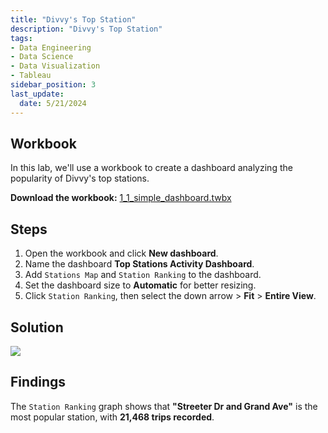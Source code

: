 ```yaml
---
title: "Divvy's Top Station"
description: "Divvy's Top Station"
tags: 
- Data Engineering
- Data Science
- Data Visualization
- Tableau
sidebar_position: 3
last_update:
  date: 5/21/2024
---
```



## Workbook  

In this lab, we'll use a workbook to create a dashboard analyzing the popularity of Divvy's top stations.  

**Download the workbook:** [1_1_simple_dashboard.twbx](https://github.com/joseeden/joeden/tree/master/docs/022-Data-Engineering/051-Tableau/000-Sample-Datasets/001-Introduction-to-Tableau/Workbooks)  

## Steps  

1. Open the workbook and click **New dashboard**.  
2. Name the dashboard **Top Stations Activity Dashboard**.  
3. Add `Stations Map` and `Station Ranking` to the dashboard.  
4. Set the dashboard size to **Automatic** for better resizing.  
5. Click `Station Ranking`, then select the down arrow > **Fit** > **Entire View**.  

## Solution

<div class="img-center"> 

![](/gif/docs/snowflake-create-query-sampleee-32.gif)

</div>


## Findings  

The `Station Ranking` graph shows that **"Streeter Dr and Grand Ave"** is the most popular station, with **21,468 trips recorded**.